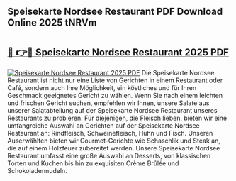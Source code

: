## Speisekarte Nordsee Restaurant PDF Download Online 2025 tNRVm

# <h2><a href="http://gc91mp.nevu.top/?p=Speisekarte+Nordsee+Restaurant">🔗 👉🔴 Speisekarte Nordsee Restaurant 2025 PDF</a></h2>

[![Speisekarte Nordsee Restaurant 2025 PDF](https://i.imgur.com/dBaPXMq.png)](http://gc91mp.nevu.top/?p=Speisekarte+Nordsee+Restaurant)
Die Speisekarte Nordsee Restaurant ist nicht nur eine Liste von Gerichten in einem Restaurant oder Café, sondern auch Ihre Möglichkeit, ein köstliches und für Ihren Geschmack geeignetes Gericht zu wählen. Wenn Sie nach einem leichten und frischen Gericht suchen, empfehlen wir Ihnen, unsere Salate aus unserer Salatabteilung auf der Speisekarte Nordsee Restaurant unseres Restaurants zu probieren. Für diejenigen, die Fleisch lieben, bieten wir eine umfangreiche Auswahl an Gerichten auf der Speisekarte Nordsee Restaurant an: Rindfleisch, Schweinefleisch, Huhn und Fisch. Unseren Auserwählten bieten wir Gourmet-Gerichte wie Schaschlik und Steak an, die auf einem Holzfeuer zubereitet werden. Unsere Speisekarte Nordsee Restaurant umfasst eine große Auswahl an Desserts, von klassischen Torten und Kuchen bis hin zu exquisiten Crème Brûlée und Schokoladennudeln.
